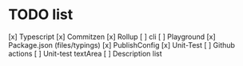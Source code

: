 # TODO list

[x] Typescript [x] Commitzen [x] Rollup [ ] cli [ ] Playground [x] Package.json (files/typings) [x] PublishConfig [x] Unit-Test [ ] Github actions [ ] Unit-test textArea [ ] Description list

